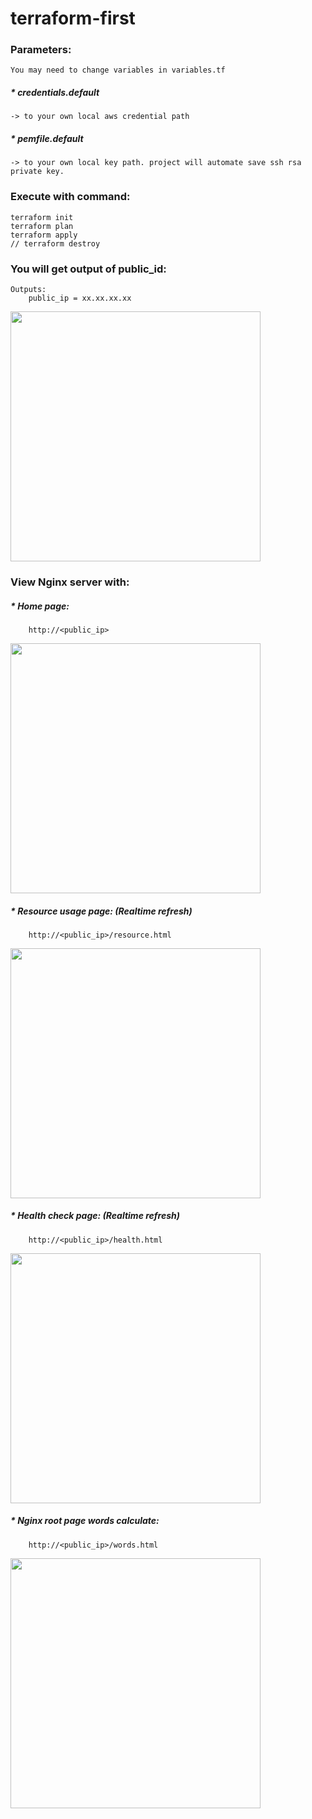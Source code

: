 # terraform-first
### Parameters:

	You may need to change variables in variables.tf
	
##### * credentials.default 
    -> to your own local aws credential path
##### * pemfile.default 
    -> to your own local key path. project will automate save ssh rsa private key.

### Execute with command: 
	terraform init
	terraform plan
	terraform apply
	// terraform destroy

### You will get output of public_id:
	Outputs:
		public_ip = xx.xx.xx.xx
		
<img src="https://github.com/ktmtwm/terraform-first/blob/master/results/output.png" width=400>

### View Nginx server with:
##### * Home page:
		http://<public_ip>
		
<img src="https://github.com/ktmtwm/terraform-first/blob/master/results/nginxHello.png" width=400>

##### * Resource usage page:	(Realtime refresh)
		http://<public_ip>/resource.html
		
<img src="https://github.com/ktmtwm/terraform-first/blob/master/results/resource.png" width=400>

##### * Health check page:	(Realtime refresh)
		http://<public_ip>/health.html
		
<img src="https://github.com/ktmtwm/terraform-first/blob/master/results/health.png" width=400>

##### * Nginx root page words calculate:
		http://<public_ip>/words.html
		
<img src="https://github.com/ktmtwm/terraform-first/blob/master/results/words.png" width=400>

